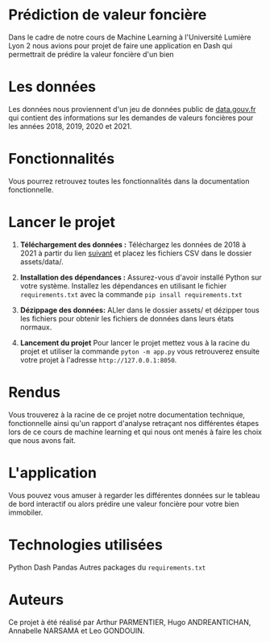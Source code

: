 # Prédiction de valeur foncière

Dans le cadre de notre cours de Machine Learning à l'Université Lumière Lyon 2 nous avions pour projet de faire une application en Dash qui permettrait de prédire la valeur foncière d'un bien 

# Les données

Les données nous proviennent d'un jeu de données public de [data.gouv.fr](https://www.data.gouv.fr/fr/datasets/demandes-de-valeurs-foncieres/) qui contient des informations sur les demandes de valeurs foncières pour les années 2018, 2019, 2020 et 2021.

# Fonctionnalités

Vous pourrez retrouvez toutes les fonctionnalités dans la documentation fonctionnelle. 

# Lancer le projet

1. **Téléchargement des données :** Téléchargez les données de 2018 à 2021 à partir du lien [suivant](https://www.data.gouv.fr/fr/datasets/demandes-de-valeurs-foncieres/) et placez les fichiers CSV dans le dossier assets/data/.

2. **Installation des dépendances :** Assurez-vous d'avoir installé Python sur votre système. Installez les dépendances en utilisant le fichier `requirements.txt` avec la commande `pip insall requirements.txt`

3. **Dézippage des données:** ALler dans le dossier assets/ et dézipper tous les fichiers pour obtenir les fichiers de données dans leurs états normaux.

3. **Lancement du projet** Pour lancer le projet mettez vous à la racine du projet et utiliser la commande `pyton -m app.py` vous retrouverez ensuite votre projet à l'adresse `http://127.0.0.1:8050`.

# Rendus
Vous trouverez à la racine de ce projet notre documentation technique, fonctionnelle ainsi qu'un rapport d'analyse retraçant nos différentes étapes lors de ce cours de machine learning et qui nous ont menés à faire les choix que nous avons fait.

# L'application
Vous pouvez vous amuser à regarder les différentes données sur le tableau de bord interactif ou alors prédire une valeur foncière pour votre bien immobiler.

# Technologies utilisées
Python
Dash
Pandas
Autres packages du `requirements.txt`

# Auteurs

Ce projet à été réalisé par Arthur PARMENTIER, Hugo ANDREANTICHAN, Annabelle NARSAMA et Leo GONDOUIN. 
